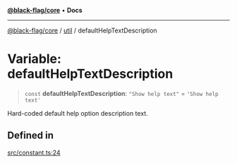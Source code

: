[**@black-flag/core**](../../README.md) • **Docs**

***

[@black-flag/core](../../README.md) / [util](../README.md) / defaultHelpTextDescription

# Variable: defaultHelpTextDescription

> `const` **defaultHelpTextDescription**: `"Show help text"` = `'Show help text'`

Hard-coded default help option description text.

## Defined in

[src/constant.ts:24](https://github.com/Xunnamius/black-flag/blob/cdc6af55387aac92b7d9fc16a57790068e4b6d49/src/constant.ts#L24)
